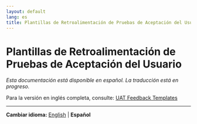 ```yaml
---
layout: default
lang: es
title: Plantillas de Retroalimentación de Pruebas de Aceptación del Usuario
---
```


# Plantillas de Retroalimentación de Pruebas de Aceptación del Usuario

*Esta documentación está disponible en español. La traducción está en progreso.*

Para la versión en inglés completa, consulte: [UAT Feedback Templates](UAT_FEEDBACK_TEMPLATES.md)

---

**Cambiar idioma:** [English](UAT_FEEDBACK_TEMPLATES.md) | **Español**
